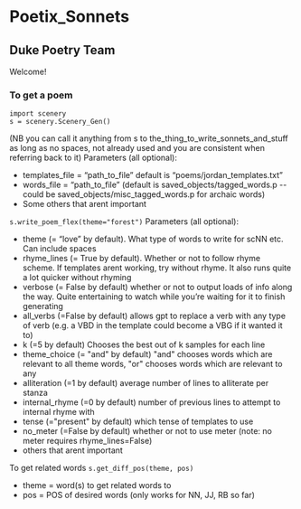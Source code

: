 # Poetix_Sonnets

## Duke Poetry Team

Welcome!

### To get a poem

```
import scenery
s = scenery.Scenery_Gen()
```
(NB you can call it anything from s to the_thing_to_write_sonnets_and_stuff as long as no spaces, not already used and you are consistent when referring back to it)
Parameters (all optional):
- templates_file = “path_to_file” default is “poems/jordan_templates.txt”
- words_file = “path_to_file” (default is saved_objects/tagged_words.p -- could be saved_objects/misc_tagged_words.p for archaic words)
- Some others that arent important

`s.write_poem_flex(theme="forest")`
Parameters (all optional):
- theme (= “love” by default). What type of words to write for scNN etc. Can include spaces
- rhyme_lines (= True by default). Whether or not to follow rhyme scheme. If templates arent working, try without rhyme. It also runs quite a lot quicker without rhyming
- verbose (= False by default) whether or not to output loads of info along the way. Quite entertaining to watch while you’re waiting for it to finish generating
- all_verbs (=False by default) allows gpt to replace a verb with any type of verb (e.g. a VBD in the template could become a VBG if it wanted it to)
- k (=5 by default) Chooses the best out of k samples for each line
- theme_choice (= "and" by default) "and" chooses words which are relevant to all theme words, "or" chooses words which are relevant to any
- alliteration (=1 by default) average number of lines to alliterate per stanza
- internal_rhyme (=0 by default) number of previous lines to attempt to internal rhyme with
- tense (="present" by default) which tense of templates to use
- no_meter (=False by default) whether or not to use meter (note: no meter requires rhyme_lines=False)
- others that arent important 

To get related words
`s.get_diff_pos(theme, pos)`
- theme = word(s) to get related words to
- pos = POS of desired words (only works for NN, JJ, RB so far)



